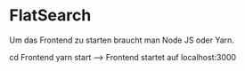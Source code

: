 # FlatSearch


Um das Frontend zu starten braucht man Node JS oder Yarn.

cd Frontend
yarn start --> Frontend startet auf localhost:3000

